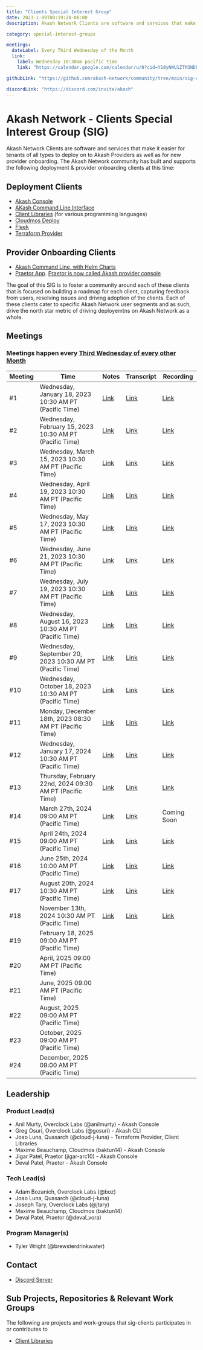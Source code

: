 ```yaml
---
title: "Clients Special Interest Group"
date: 2023-1-09T00:19:20-08:00
description: Akash Network Clients are software and services that make it easier for tenants of all types to deploy on to Akash Providers as well as for new provider onboarding. The Akash Network community has built and supports the following deployment & provider onboarding clients at this time

category: special-interest-groups

meetings:
  dateLabel: Every Third Wednesday of the Month
  link:
    label: Wednesday 10:30am pacific time
    link: "https://calendar.google.com/calendar/u/0?cid=Y18yNWU1ZTM3NDhlNGM0YWI3YTU1ZjQxZmJjNWViZWJjYzBhMDNiNDBmYjAyODc4NWYxNDE1OWJmYWViZWExMmUyQGdyb3VwLmNhbGVuZGFyLmdvb2dsZS5jb20"

githubLink: "https://github.com/akash-network/community/tree/main/sig-clients"

discordLink: "https://discord.com/invite/akash"
---
```


# Akash Network - Clients Special Interest Group (SIG)

Akash Network Clients are software and services that make it easier for tenants of all types to deploy on to Akash Providers as well as for new provider onboarding. The Akash Network community has built and supports the following deployment & provider onboarding clients at this time:

## Deployment Clients

- [Akash Console](akash-console/README.md)
- [AKash Command Line Interface](akash-cli/README.md)
- [Client Libraries](client-libraries/README.md) (for various programming languages)
- [Cloudmos Deploy](cloudmos-deploy/README.md)
- [Fleek](fleek/README.md)
- [Terraform Provider](terraform-provider/README.md)

## Provider Onboarding Clients

- [Akash Command Line, with Helm Charts](/docs/providers/build-a-cloud-provider/akash-cli/akash-cloud-provider-build-with-helm-charts/)
- [Praetor App](https://github.com/akash-network/community/tree/main/sig-clients/praetor/README.md). [Praetor is now called Akash provider console](https://provider-console.akash.network/)

The goal of this SIG is to foster a community around each of these clients that is focused on building a roadmap for each client, capturing feedback from users, resolving issues and driving adoption of the clients. Each of these clients cater to specific Akash Network user segments and as such, drive the north star metric of driving deployemtns on Akash Network as a whole.

## Meetings

### Meetings happen every [Third Wednesday of every other Month](https://calendar.google.com/calendar/u/0?cid=Y18yNWU1ZTM3NDhlNGM0YWI3YTU1ZjQxZmJjNWViZWJjYzBhMDNiNDBmYjAyODc4NWYxNDE1OWJmYWViZWExMmUyQGdyb3VwLmNhbGVuZGFyLmdvb2dsZS5jb20)

| Meeting | Time                                                     | Notes                                                                                               | Transcript                                                                                                     | Recording                                                                                                                    |
| ------- | -------------------------------------------------------- | --------------------------------------------------------------------------------------------------- | -------------------------------------------------------------------------------------------------------------- | ---------------------------------------------------------------------------------------------------------------------------- |
| #1      | Wednesday, January 18, 2023 10:30 AM PT (Pacific Time)   | [Link](meetings/001-2023-01-19.md)                                                                  | [Link](meetings/001-2023-01-19.md#transcript)                                                                  | [Link](https://j62h6g4vuygradhil2eeape3a6ojy6vf2ty2orv66m5f6kprsqja.arweave.net/T7R_G5WmDRAM6F6IQDybB5yceqXU8adGvvM6XynxlBI) |
| #2      | Wednesday, February 15, 2023 10:30 AM PT (Pacific Time)  | [Link](https://github.com/akash-network/community/blob/main/sig-clients/meetings/002-2023-02-15.md) | [Link](https://github.com/akash-network/community/blob/main/sig-clients/meetings/002-2023-02-15.md#transcript) | [Link](https://xq5h5w5nnutwgjjn5bcr2asuge5yukenn3iqjf7xggqqt32sieca.arweave.net/vDp-261tJ2MlLehFHQJUMTuKKI1u0QSX9zGhCe9SQQQ) |
| #3      | Wednesday, March 15, 2023 10:30 AM PT (Pacific Time)     | [Link](https://github.com/akash-network/community/blob/main/sig-clients/meetings/003-2023-03-15.md) | [Link](https://github.com/akash-network/community/blob/main/sig-clients/meetings/003-2023-03-15.md#transcript) | [Link](https://liubv4bbk44bj6eebql4th7szqza375tjmw5jcajheyvzkiu5m5q.arweave.net/Wiga8CFXOBT4hAwXyZ_yzDIN_7NLLdSICTkxXKkU6zs) |
| #4      | Wednesday, April 19, 2023 10:30 AM PT (Pacific Time)     | [Link](https://github.com/akash-network/community/blob/main/sig-clients/meetings/004-2023-04-19.md) | [Link](https://github.com/akash-network/community/blob/main/sig-clients/meetings/004-2023-04-19.md#transcript) | [Link](https://flpgrlmt77pkodrrjhytoougl4aowcie2kxsoqy4zk4uavep7e7a.arweave.net/Kt5orZP_3qcOMUnxNzqGXwDrCQTSrydDHMq5QFSP-T4) |
| #5      | Wednesday, May 17, 2023 10:30 AM PT (Pacific Time)       | [Link](https://github.com/akash-network/community/blob/main/sig-clients/meetings/005-2023-05-17.md) | [Link](https://github.com/akash-network/community/blob/main/sig-clients/meetings/005-2023-05-17.md#transcript) | [Link](https://ec54ewcb4dlthczxdq26le66vkbfbawecwztk54vcl4taihf4woa.arweave.net/ILvCWEHg1zOLNxw15ZPeqoJQgsQVszV3lRL5MCDl5Zw) |
| #6      | Wednesday, June 21, 2023 10:30 AM PT (Pacific Time)      | [Link](https://github.com/akash-network/community/blob/main/sig-clients/meetings/006-2023-06-21.md) | [Link](https://github.com/akash-network/community/blob/main/sig-clients/meetings/006-2023-06-21.md#transcript) | [Link](https://7wma24vbcylbmj2q74v24kte6sy7ysjarnbbgozg7p4yh5gnkiaa.arweave.net/_ZgNcqEWFhYnUP8rripk9LH8SSCLQhM7Jvv5g_TNUgA) |
| #7      | Wednesday, July 19, 2023 10:30 AM PT (Pacific Time)      | [Link](https://github.com/akash-network/community/blob/main/sig-clients/meetings/007-2023-07-19.md) | [Link](https://github.com/akash-network/community/blob/main/sig-clients/meetings/007-2023-07-19.md#transcript) | [Link](https://cd6v6hartdyqkeqjzqpcdpxcum2dq6lcytnyrtzvgk7joid44xfq.arweave.net/EP1fHBGY8QUSCcweIb7iozQ4eWLE24jPNTK-lyB85cs) |
| #8      | Wednesday, August 16, 2023 10:30 AM PT (Pacific Time)    | [Link](https://github.com/akash-network/community/blob/main/sig-clients/meetings/008-2023-08-16.md) | [Link](https://github.com/akash-network/community/blob/main/sig-clients/meetings/008-2023-08-16.md#Transcript) | [Link](https://56oikxuxws6ewboifrwsgwvq2da4gzrg23sx7u5bldufgusgpc5q.arweave.net/75yFXpe0vEsFyCxtI1qw0MHDZibW5X_ToVjoU1JGeLs) |
| #9      | Wednesday, September 20, 2023 10:30 AM PT (Pacific Time) | [Link](https://github.com/akash-network/community/blob/main/sig-clients/meetings/009-2023-09-20.md) | [Link](https://github.com/akash-network/community/blob/main/sig-clients/meetings/009-2023-09-20.md#transcript) | [Link](https://hy3zv6e5mxhxnese25p5cupfitg236o6aeivmow6fxfvpnqmjr3q.arweave.net/Pjea-J1lz3aSRNdf0VHlRM2t-d4BEVY63i3LV7YMTHc) |
| #10     | Wednesday, October 18, 2023 10:30 AM PT (Pacific Time)   | [Link](https://github.com/akash-network/community/blob/main/sig-clients/meetings/010-2023-10-18.md) | [Link](https://github.com/akash-network/community/blob/main/sig-clients/meetings/010-2023-10-18.md#transcript) | [Link](https://yofgxnfxaqk4jruuwko7pyrfckw27dtg5thp6c6bv2sfvfq66jla.arweave.net/w4prtLcEFcTGlLKd9-IlEq2vjmbszv8Lwa6kWpYe8lY) |
| #11     | Monday, December 18th, 2023 08:30 AM PT (Pacific Time)   | [Link](https://github.com/akash-network/community/blob/main/sig-clients/meetings/011-2023-12-18.md) | [Link](https://github.com/akash-network/community/blob/main/sig-clients/meetings/011-2023-12-18.md#transcript) | [Link](https://msr577epylf5qgo6aexm2xbblsreurfi2pgy5ed5ssdw6ztgkxwq.arweave.net/ZKPf_I_Cy9gZ3gEuzVwhXKJKRKjTzY6QfZSHb2ZmVe0) |
| #12     | Wednesday, January 17, 2024 10:30 AM PT (Pacific Time)   | [Link](https://github.com/akash-network/community/blob/main/sig-clients/meetings/012-2024-01-17.md) | [Link](https://github.com/akash-network/community/blob/main/sig-clients/meetings/012-2024-01-17.md#transcript) | [Link](https://75iuscsrjioekyahvk6vad3taa5ikpweibvxs2rf4amjvzvj6gfa.arweave.net/_1FJClFKHEVgB6q9UA9zADqFPsRAa3lqJeAYmuap8Yo) |
| #13     | Thursday, February 22nd, 2024 09:30 AM PT (Pacific Time) | [Link](https://github.com/akash-network/community/blob/main/sig-clients/meetings/013-2024-02-22.md) | [Link](https://github.com/akash-network/community/blob/main/sig-clients/meetings/013-2024-02-22.md#transcript) | [Link](https://x5g5djwxzxixepgqsmxl6rupiipshcicdmq5bf2tjac35fjv5f6q.arweave.net/v03RptfN0XI80JMuv0aPQh8jiQIbIdCXU0gFvpU16X0) |
| #14     | March 27th, 2024 09:00 AM PT (Pacific Time)              | [Link](https://github.com/akash-network/community/blob/main/sig-clients/meetings/014-2024-03-27.md) | [Link](https://github.com/akash-network/community/blob/main/sig-clients/meetings/014-2024-03-27.md#transcript) | Coming Soon                                                                                                                  |
| #15     | April 24th, 2024 09:00 AM PT (Pacific Time)              | [Link](https://github.com/akash-network/community/blob/main/sig-clients/meetings/015-2024-04-24.md) | [Link](https://github.com/akash-network/community/blob/main/sig-clients/meetings/015-2024-04-24.md#transcript) | [Link](https://j3gehsinfdsmtozvozl7ne3dv2w255mnewbmwe3unblpiayao3ya.arweave.net/TsxDyQ0o5Mm7NXZX9pNjrq2u9Y0lgssTdGhW9AMAdvA) |
| #16     | June 25th, 2024 10:00 AM PT (Pacific Time)               | [Link](https://github.com/akash-network/community/blob/main/sig-clients/meetings/016-2024-06-25.md) | [Link](https://github.com/akash-network/community/blob/main/sig-clients/meetings/016-2024-06-25.md#transcript) | [Link](https://g4sync4igp5y56x5cxfhh45vo4elgdzmcptwja4z33gcjhzkkoqq.arweave.net/NyWGi4gz-476_RXKc_O1dwizDywT52SDmd7MJJ8qU6E) |
| #17     | August 20th, 2024 10:30 AM PT (Pacific Time)             | [Link](https://github.com/akash-network/community/blob/main/sig-clients/meetings/017-2024-08-20.md) | [Link](https://github.com/akash-network/community/blob/main/sig-clients/meetings/017-2024-08-20.md#transcript) | [Link](https://4mgemilgnadqtihidt2lpu7ocnkirkq4voj2pabf64hw5zdlqh3a.arweave.net/4wxGIWZoBwmg6Bz0t9PuE1SIqhyrk6eAJfcPbuRrgfY) |
| #18     | November 13th, 2024 10:30 AM PT (Pacific Time)           | [Link](https://github.com/akash-network/community/blob/main/sig-clients/meetings/018-2024-11-13.md) | [Link](https://github.com/akash-network/community/blob/main/sig-clients/meetings/018-2024-11-13.md#transcript) | [Link](https://blzzgvq7wf74w6qjclppk66qbckfe7xzngfnrlozgwkdguub7u5q.arweave.net/CvOTVh-xf8t6CRLe9XvQCJRSfvlpitit2TWUM1KB_Ts) |
| #19     | February 18, 2025 09:00 AM PT (Pacific Time)             |                                                                                                     |                                                                                                                |
| #20     | April, 2025 09:00 AM PT (Pacific Time)                   |                                                                                                     |                                                                                                                |
| #21     | June, 2025 09:00 AM PT (Pacific Time)                    |                                                                                                     |                                                                                                                |
| #22     | August, 2025 09:00 AM PT (Pacific Time)                  |                                                                                                     |                                                                                                                |
| #23     | October, 2025 09:00 AM PT (Pacific Time)                 |                                                                                                     |                                                                                                                |
| #24     | December, 2025 09:00 AM PT (Pacific Time)                |                                                                                                     |                                                                                                                |

## Leadership

### Product Lead(s)

- Anil Murty, Overclock Labs (@anilmurty) - Akash Console
- Greg Osuri, Overclock Labs (@gosuri) - Akash CLI
- Joao Luna, Quasarch (@cloud-j-luna) - Terraform Provider, Client Libraries
- Maxime Beauchamp, Cloudmos (baktun14) - Akash Console
- Jigar Patel, Praetor (jigar-arc10) - Akash Console
- Deval Patel, Praetor - Akash Console

### Tech Lead(s)

- Adam Bozanich, Overclock Labs (@boz)
- Joao Luna, Quasarch (@cloud-j-luna)
- Joseph Tary, Overclock Labs (@jtary)
- Maxime Beauchamp, Cloudmos (baktun14)
- Deval Patel, Praetor (@deval_vora)

### Program Manager(s)

- Tyler Wright (@brewsterdrinkwater)

## Contact

- [Discord Server](https://discord.com/channels/747885925232672829/1062751273545375774/1065035088267575367)

## Sub Projects, Repositories & Relevant Work Groups

The following are projects and work-groups that sig-clients participates in or contributes to

- [Client Libraries](../wg-client-libraries)
